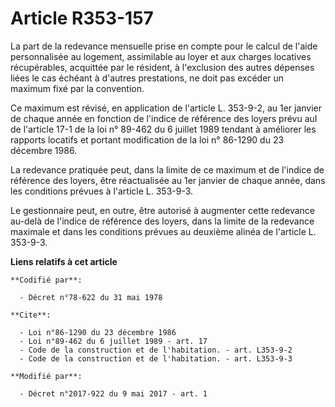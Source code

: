 # Article R353-157

La part de la redevance mensuelle prise en compte pour le calcul de l'aide personnalisée au logement, assimilable au loyer et
aux charges locatives récupérables, acquittée par le résident, à l'exclusion des autres dépenses liées le cas échéant à
d'autres prestations, ne doit pas excéder un maximum fixé par la convention.

Ce maximum est révisé, en application de l'article L. 353-9-2, au 1er janvier de chaque année en fonction de l'indice de
référence des loyers prévu auI de l'article 17-1 de la loi n° 89-462 du 6 juillet 1989  tendant à améliorer les rapports
locatifs et portant modification de la loi n° 86-1290 du 23 décembre 1986.

La redevance pratiquée peut, dans la limite de ce maximum et de l'indice de référence des loyers, être réactualisée au 1er
janvier de chaque année, dans les conditions prévues à l'article L. 353-9-3.

Le gestionnaire peut, en outre, être autorisé à augmenter cette redevance au-delà de l'indice de référence des loyers, dans
la limite de la redevance maximale et dans les conditions prévues au deuxième alinéa de l'article L. 353-9-3.

**Liens relatifs à cet article**

	**Codifié par**:

	  - Décret n°78-622 du 31 mai 1978

	**Cite**:

	  - Loi n°86-1290 du 23 décembre 1986
	  - Loi n°89-462 du 6 juillet 1989 - art. 17
	  - Code de la construction et de l'habitation. - art. L353-9-2
	  - Code de la construction et de l'habitation. - art. L353-9-3

	**Modifié par**:

	  - Décret n°2017-922 du 9 mai 2017 - art. 1
